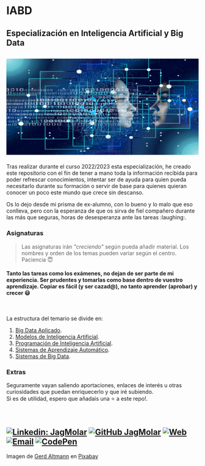 # IABD
## Especialización en Inteligencia Artificial y Big Data
![Inteligencia Artificial y Big Data](/artificial-intelligence-4694502_1280.png "Inteligencia Artificial") 
---
<p>Tras realizar durante el curso 2022/2023 esta especialización, he creado este repositorio 
con el fin de tener a mano toda la información recibida para poder refrescar conocimientos, 
intentar ser de ayuda para quien pueda necesitarlo durante su formación o servir de base para 
quienes quieran conocer un poco este mundo que crece sin descanso.</p>
<p>Os lo dejo desde mi prisma de ex-alumno, con lo bueno y lo malo que eso conlleva, pero con la 
esperanza de que os sirva de fiel compañero durante las más que seguras, horas de 
desesperanza ante las tareas :laughing:.</p>

### Asignaturas

> Las asignaturas irán *"creciendo"* según pueda añadir material. Los nombres y orden de los temas pueden variar según el centro.  
> Paciencia :innocent:

#### Tanto las tareas como los exámenes, no dejan de ser parte de mi experiencia. Ser prudentes y tomarlas como base dentro de vuestro aprendizaje. Copiar es fácil (y ser cazad@), no tanto aprender (aprobar) y crecer :smiley:

<br />

La estructura del temario se divide en:
1. [Big Data Aplicado](./Big%20Data%20Aplicado/).
2. [Modelos de Inteligencia Artificial](./Modelos%20De%20Inteligencia%20Artificial/).
3. [Programación de Inteligencia Artificial](./Programación%20de%20Inteligencia%20Artificial/).
4. [Sistemas de Aprendizaje Automático](./Sistemas%20de%20Aprendizaje%20Automático/).
5. [Sistemas de Big Data](./Sistemas%20de%20Aprendizaje%20Automático/).

### Extras
Seguramente vayan saliendo  aportaciones, enlaces de interés u otras curiosidades que puedan enriquecerlo
 y que iré subiendo.
<br />
Si es de utilidad, espero que añadais una :star: a este repo!.

<br />

[![Linkedin: JagMolar](https://img.shields.io/badge/LinkedIn-juanantoniogarciamuelas-blue?style=flat-square&logo=Linkedin&logoColor=white&link=https://www.linkedin.com/in/juanantoniogarciamuelas)](https://www.linkedin.com/in/juanantoniogarciamuelas)
[![GitHub JagMolar](https://img.shields.io/github/followers/JagMolar?label=follow&style=social)](https://github.com/JagMolar)
[![Web](https://img.shields.io/badge/Web-JagMolar-14a1f0?style=for-the-badge&logo=dev.to&logoColor=white&labelColor=101010)](https://juanantoniogarciamuelas.es)
[![Email](https://img.shields.io/badge/Gmail-D14836?style=for-the-badge&logo=gmail&logoColor=white)](mailto:juangmuelas@gmail.com)
[![CodePen](https://img.shields.io/badge/Codepen-000000?style=for-the-badge&logo=codepen&logoColor=white)](https://codepen.io/jagmolar)
---
Imagen de <a href="https://pixabay.com/es/users/geralt-9301/?utm_source=link-attribution&utm_medium=referral&utm_campaign=image&utm_content=4694502">Gerd Altmann</a> en <a href="https://pixabay.com/es//?utm_source=link-attribution&utm_medium=referral&utm_campaign=image&utm_content=4694502">Pixabay</a>
